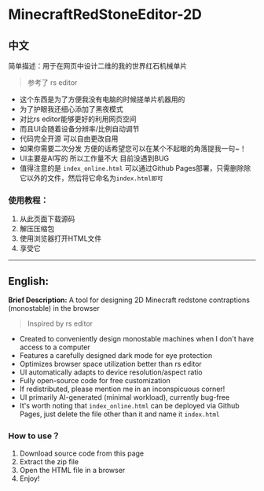 # MinecraftRedStoneEditor-2D
## 中文
简单描述：用于在网页中设计二维的我的世界红石机械单片

> 参考了 rs editor

- 这个东西是为了方便我没有电脑的时候搓单片机器用的
- 为了护眼我还细心添加了黑夜模式
- 对比rs editor能够更好的利用网页空间
- 而且UI会随着设备分辨率/比例自动调节
- 代码完全开源 可以自由更改自用
- 如果你需要二次分发 方便的话希望您可以在某个不起眼的角落提我一句~！
- UI主要是AI写的 所以工作量不大 目前没遇到BUG
- 值得注意的是 <code>index_online.html</code> 可以通过Github Pages部署，只需删除除它以外的文件，然后将它命名为<code>index.html即可</code>

### 使用教程：
1. 从此页面下载源码
2. 解压压缩包
3. 使用浏览器打开HTML文件
4. 享受它
---
## English:
**Brief Description:** A tool for designing 2D Minecraft redstone contraptions (monostable) in the browser  

> Inspired by rs editor  

- Created to conveniently design monostable machines when I don't have access to a computer  
- Features a carefully designed dark mode for eye protection  
- Optimizes browser space utilization better than rs editor  
- UI automatically adapts to device resolution/aspect ratio  
- Fully open-source code for free customization  
- If redistributed, please mention me in an inconspicuous corner!  
- UI primarily AI-generated (minimal workload), currently bug-free
- It's worth noting that <code>index_online.html</code> can be deployed via Github Pages, just delete the file other than it and name it <code>index.html</code>

### How to use？  
1. Download source code from this page  
2. Extract the zip file  
3. Open the HTML file in a browser  
4. Enjoy!
